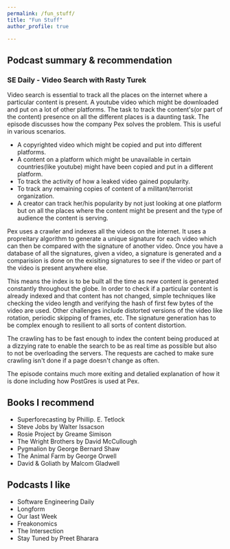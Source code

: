 ```yaml
---
permalink: /fun_stuff/
title: "Fun Stuff"
author_profile: true

---
```



## Podcast summary & recommendation

### SE Daily - Video Search with Rasty Turek

Video search is essential to track all the places on the internet where a particular content is present. A youtube video which might be downloaded and put on a lot of other platforms. The task to track the content's(or part of the content) presence on all the different places is a daunting task. The episode discusses how the company Pex solves the problem. This is useful in various scenarios.
* A copyrighted video which might be copied and put into different platforms.
* A content on a platform which might be unavailable in certain countries(like youtube) might have been copied and put in a different platform. 
* To track the activity of how a leaked video gained popularity. 
* To track any remaining copies of content of a militant/terrorist organization.
* A creator can track her/his popularity by not just looking at one platform but on all the places where the content might be present and the type of audience the content is serving. 

Pex uses a crawler and indexes all the videos on the internet. It uses a propreitary algorithm to generate a unique signature for each video which can then be compared with the signature of another video. Once you have a database of all the signatures, given a video, a signature is generated and a comparision is done on the exisiting signatures to see if the video or part of the video is present anywhere else.

This means the index is to be built all the time as new content is generated constantly throughout the globe. In order to check if a particular content is already indexed and that content has not changed, simple techniques like checking the video length and verifying the hash of first few bytes of the video are used. Other challenges include distorted versions of the video like rotation, periodic skipping of frames, etc. The signature generation has to be complex enough to resilient to all sorts of content distortion. 

The crawling has to be fast enough to index the content being produced at a dizzying rate to enable the search to be as real time as possible but also to not be overloading the servers. The requests are cached to make sure crawling isn't done if a page doesn't change as often. 

The episode contains much more exiting and detalied explanation of how it is done including how PostGres is used at Pex.


## Books I recommend

- Superforecasting by Phillip. E. Tetlock
- Steve Jobs by Walter Issacson
- Rosie Project by Greame Simison
- The Wright Brothers by David McCullough
- Pygmalion by George Bernard Shaw
- The Animal Farm by George Orwell
- David & Goliath by Malcom Gladwell

## Podcasts I like

* Software Engineering Daily
* Longform
* Our last Week
* Freakonomics
* The Intersection
* Stay Tuned by Preet Bharara


